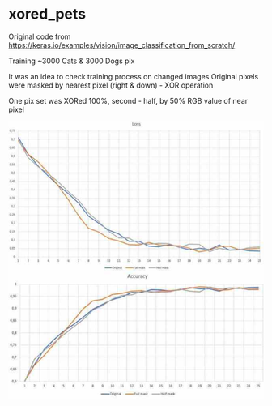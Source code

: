# xored_pets
Original code from https://keras.io/examples/vision/image_classification_from_scratch/

Training  ~3000 Cats & 3000 Dogs pix

It was an idea to check training process on changed images
Original pixels were masked by nearest pixel (right & down) - XOR operation

One pix set was XORed 100%, second - half, by 50% RGB value of near pixel


![text](https://github.com/Repinoid/xored_pets/blob/main/Acc_Loss_Small.jpg?raw=true)
